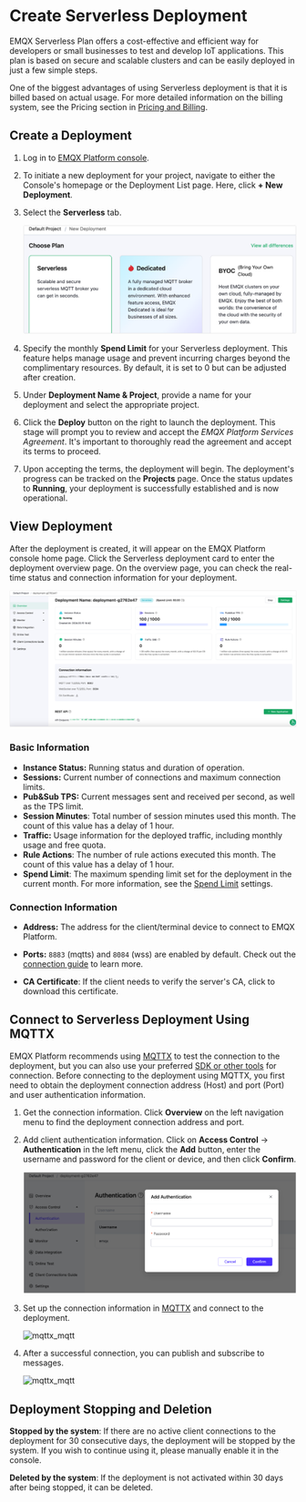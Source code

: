# Create Serverless Deployment

EMQX Serverless Plan offers a cost-effective and efficient way for developers or small businesses to test and develop IoT applications. This plan is based on secure and scalable clusters and can be easily deployed in just a few simple steps.

One of the biggest advantages of using Serverless deployment is that it is billed based on actual usage. For more detailed information on the billing system, see the Pricing section in [Pricing and Billing](../price/pricing.md).

## Create a Deployment


1. Log in to [EMQX Platform console](https://cloud-intl.emqx.com/console/).

2. To initiate a new deployment for your project, navigate to either the Console's homepage or the Deployment List page. Here, click **+ New Deployment**.

3. Select the **Serverless** tab.

   ![create_serverless](./_assets/create_serverless.png)

4. Specify the monthly **Spend Limit** for your Serverless deployment. This feature helps manage usage and prevent incurring charges beyond the complimentary resources. By default, it is set to 0 but can be adjusted after creation.

5. Under **Deployment Name & Project**, provide a name for your deployment and select the appropriate project.

6. Click the **Deploy** button on the right to launch the deployment. This stage will prompt you to review and accept the *EMQX Platform Services Agreement*. It's important to thoroughly read the agreement and accept its terms to proceed.

7. Upon accepting the terms, the deployment will begin. The deployment's progress can be tracked on the **Projects** page. Once the status updates to **Running**, your deployment is successfully established and is now operational.

## View Deployment
After the deployment is created, it will appear on the EMQX Platform console home page. Click the Serverless deployment card to enter the deployment overview page. On the overview page, you can check the real-time status and connection information for your deployment.

![serverless](./_assets/serverless_overview.png)

### Basic Information

- **Instance Status:** Running status and duration of operation.
- **Sessions:** Current number of connections and maximum connection limits.
- **Pub&Sub TPS:** Current messages sent and received per second, as well as the TPS limit.
- **Session Minutes**: Total number of session minutes used this month. The count of this value has a delay of 1 hour.
- **Traffic:** Usage information for the deployed traffic, including monthly usage and free quota.
- **Rule Actions**: The number of rule actions executed this month. The count of this value has a delay of 1 hour.
- **Spend Limit**: The maximum spending limit set for the deployment in the current month. For more information, see the [Spend Limit](../deployments/spend_limit.md) settings.

### Connection Information

- **Address:** The address for the client/terminal device to connect to EMQX Platform.
- **Ports:** `8883` (mqtts) and `8084` (wss) are enabled by default. Check out the [connection guide](../deployments/port_guide_serverless.md) to learn more.

- **CA Certificate**: If the client needs to verify the server's CA, click to download this certificate.

## Connect to Serverless Deployment Using MQTTX
EMQX Platform recommends using [MQTTX](https://mqttx.app/) to test the connection to the deployment, but you can also use your preferred [SDK or other tools](../connect_to_deployments/overview.md) for connection. Before connecting to the deployment using MQTTX, you first need to obtain the deployment connection address (Host) and port (Port) and user authentication information.

1. Get the connection information. Click **Overview** on the left navigation menu to find the deployment connection address and port.

2. Add client authentication information. Click on **Access Control** -> **Authentication** in the left menu, click the **Add** button, enter the username and password for the client or device, and then click **Confirm**.

   ![serverless_auth](./_assets/serverless_auth.png)


3. Set up the connection information in [MQTTX](https://mqttx.app/zh/) and connect to the deployment.

   ![mqttx_mqtt](./_assets/mqttx_serverless.png)

4. After a successful connection, you can publish and subscribe to messages.

   ![mqttx_mqtt](./_assets/create_serverless_connect.png)

## Deployment Stopping and Deletion

**Stopped by the system**: If there are no active client connections to the deployment for 30 consecutive days, the deployment will be stopped by the system. If you wish to continue using it, please manually enable it in the console.

**Deleted by the system**: If the deployment is not activated within 30 days after being stopped, it can be deleted.
